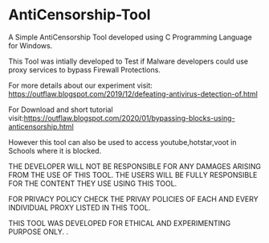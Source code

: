 # AntiCensorship-Tool
A Simple AntiCensorship Tool developed using C Programming Language for Windows.

This Tool was intially developed to Test if Malware developers could use proxy services to bypass
Firewall Protections.

For more details about our experiment visit: https://outflaw.blogspot.com/2019/12/defeating-antivirus-detection-of.html

For Download and short tutorial visit:https://outflaw.blogspot.com/2020/01/bypassing-blocks-using-anticensorship.html

However this tool can also be used to access youtube,hotstar,voot in Schools where it is blocked.

THE DEVELOPER WILL NOT BE RESPONSIBLE FOR ANY DAMAGES ARISING FROM THE USE OF THIS TOOL. THE USERS WILL BE FULLY
RESPONSIBLE FOR THE CONTENT THEY USE USING THIS TOOL.

FOR PRIVACY POLICY CHECK THE PRIVAY POLICIES OF EACH AND EVERY INDIVIDUAL PROXY LISTED IN THIS TOOL.

THIS TOOL WAS DEVELOPED FOR ETHICAL AND EXPERIMENTING PURPOSE ONLY.
.
